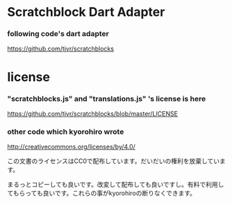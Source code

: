 # Scratchblock Dart Adapter
###  following code's dart adapter
  https://github.com/tjvr/scratchblocks

# license
### "scratchblocks.js" and "translations.js" 's license is here
 https://github.com/tjvr/scratchblocks/blob/master/LICENSE

### other code which kyorohiro wrote 
 http://creativecommons.org/licenses/by/4.0/

 この文書のライセンスはCC0で配布しています。だいだいの権利を放棄しています。

 まるっとコピーしても良いです。改変して配布しても良いですし。有料で利用してもらっても良いです。これらの事がkyorohiroの断りなくできます。
